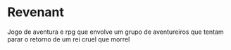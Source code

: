 # Revenant
Jogo de aventura e rpg que envolve um grupo de aventureiros que tentam parar o retorno de um rei cruel que morrel
